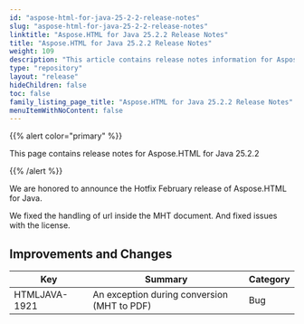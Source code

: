 ```yaml
---
id: "aspose-html-for-java-25-2-2-release-notes"
slug: "aspose-html-for-java-25-2-2-release-notes"
linktitle: "Aspose.HTML for Java 25.2.2 Release Notes"
title: "Aspose.HTML for Java 25.2.2 Release Notes"
weight: 109
description: "This article contains release notes information for Aspose.HTML for .Java 25.2.2."
type: "repository"
layout: "release"
hideChildren: false
toc: false
family_listing_page_title: "Aspose.HTML for Java 25.2.2 Release Notes"
menuItemWithNoContent: false
---
```


{{% alert color="primary" %}}

This page contains release notes for Aspose.HTML for Java 25.2.2

{{% /alert %}}

We are honored to announce the Hotfix February release of Aspose.HTML for Java.

We fixed the handling of url inside the MHT document. And fixed issues with the license.

## **Improvements and Changes**

| **Key**          | **Summary**                                   | **Category** |
|------------------|-----------------------------------------------|--------------|
| HTMLJAVA-1921    | An exception during conversion (MHT to PDF)   | Bug          | 
